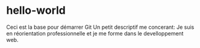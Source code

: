 # hello-world
Ceci est la base pour démarrer Git
Un petit descriptif me concerant:
  Je suis en réorientation professionnelle et je me forme dans le develloppement web.
